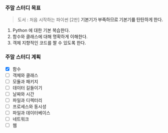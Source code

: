 ### 주말 스터디 목표
> 도서 : 처음 시작하는 파이썬 [2판]
> **기본기가 부족하므로 기본기를 탄탄하게 한다.** 

1. Python 에 대한 기본 복습한다. 
2. 함수와 클래스에 대해 명확하게 이해한다. 
3. 객체 지향적인 코드를 짤 수 있도록 한다.


### 주말 스터디 계획 
- [x] 함수
- [ ] 객체와 클래스 
- [ ] 모듈과 패키지 
- [ ] 데이터 길들이기
- [ ] 날짜와 시간 
- [ ] 파일과 디렉터리 
- [ ] 프로세스와 동시성
- [ ] 파일과 데이터베이스
- [ ] 네트워크 
- [ ] 웹
